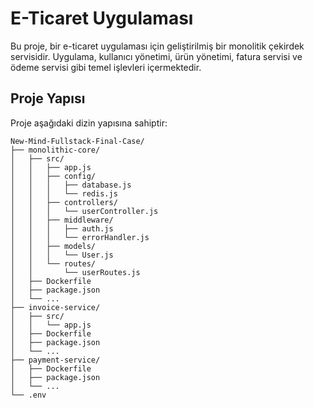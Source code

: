 # E-Ticaret Uygulaması

Bu proje, bir e-ticaret uygulaması için geliştirilmiş bir monolitik çekirdek servisidir. Uygulama, kullanıcı yönetimi, ürün yönetimi, fatura servisi ve ödeme servisi gibi temel işlevleri içermektedir.

## Proje Yapısı

Proje aşağıdaki dizin yapısına sahiptir:

```plaintext
New-Mind-Fullstack-Final-Case/
├── monolithic-core/
│   ├── src/
│   │   ├── app.js
│   │   ├── config/
│   │   │   ├── database.js
│   │   │   └── redis.js
│   │   ├── controllers/
│   │   │   └── userController.js
│   │   ├── middleware/
│   │   │   ├── auth.js
│   │   │   └── errorHandler.js
│   │   ├── models/
│   │   │   └── User.js
│   │   └── routes/
│   │       └── userRoutes.js
│   ├── Dockerfile
│   ├── package.json
│   └── ...
├── invoice-service/
│   ├── src/
│   │   └── app.js
│   ├── Dockerfile
│   ├── package.json
│   └── ...
├── payment-service/
│   ├── Dockerfile
│   ├── package.json
│   └── ...
└── .env